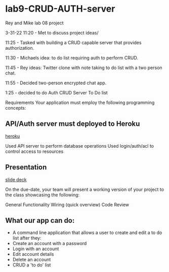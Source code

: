 # lab9-CRUD-AUTH-server
Rey and Mike lab 08 project

3-31-22
11:20 - Met to discuss project ideas/

11:25 - Tasked with building a CRUD capable server that provides authorization.

11:30 - Michaels idea: to do list requiring auth to perform CRUD.

11:45 - Rey ideas: Twitter clone with note taking to do list with a two person chat.

11:55 - Decided two-person encrypted chat app.

1:25 - decided to do Auth CRUD Server To Do list

Requirements
Your application must employ the following programming concepts:

## API/Auth server must deployed to Heroku
[heroku]()

Used API server to perform database operations
Used login/auth/acl to control access to resources

## Presentation
[slide deck]()

On the due-date, your team will present a working version of your project to the class showcasing the following:

General Functionality
Wiring (quick overview)
Code Review

## What our app can do:

- A command line application that allows a user to create and edit a to do list after they:
- Create an account with a password
- Login with an account
- Edit account details
- Delete an account
- CRUD a 'to do' list




